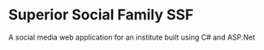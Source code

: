 # Superior Social Family SSF
 A social media web application for an institute built using C# and ASP.Net
